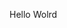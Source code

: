 Hello Wolrd









































































































































































































































































































































































































































































































































































































































































































































































































































































































































































































































































































































































































































































































































































































































































































































































































































































































































































































































































































































































































































































































































































































































































































































































































































































































































































































































































































































































































































